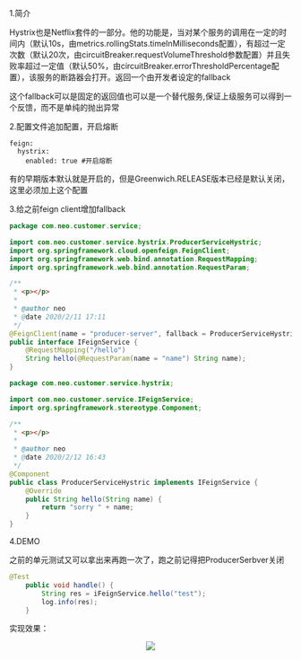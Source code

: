 1.简介

Hystrix也是Netflix套件的一部分。他的功能是，当对某个服务的调用在一定的时间内（默认10s，由metrics.rollingStats.timeInMilliseconds配置），有超过一定次数（默认20次，由circuitBreaker.requestVolumeThreshold参数配置）并且失败率超过一定值（默认50%，由circuitBreaker.errorThresholdPercentage配置），该服务的断路器会打开。返回一个由开发者设定的fallback

这个fallback可以是固定的返回值也可以是一个替代服务,保证上级服务可以得到一个反馈，而不是单纯的抛出异常

2.配置文件追加配置，开启熔断

```
feign:
  hystrix:
    enabled: true #开启熔断
```

有的早期版本默认就是开启的，但是Greenwich.RELEASE版本已经是默认关闭，这里必须加上这个配置

3.给之前feign client增加fallback

```java
package com.neo.customer.service;

import com.neo.customer.service.hystrix.ProducerServiceHystric;
import org.springframework.cloud.openfeign.FeignClient;
import org.springframework.web.bind.annotation.RequestMapping;
import org.springframework.web.bind.annotation.RequestParam;

/**
 * <p></p>
 *
 * @author neo
 * @date 2020/2/11 17:11
 */
@FeignClient(name = "producer-server", fallback = ProducerServiceHystric.class)
public interface IFeignService {
    @RequestMapping("/hello")
    String hello(@RequestParam(name = "name") String name);
}
```

```java
package com.neo.customer.service.hystrix;

import com.neo.customer.service.IFeignService;
import org.springframework.stereotype.Component;

/**
 * <p></p>
 *
 * @author neo
 * @date 2020/2/12 16:43
 */
@Component
public class ProducerServiceHystric implements IFeignService {
    @Override
    public String hello(String name) {
        return "sorry " + name;
    }
}
```

4.DEMO

之前的单元测试又可以拿出来再跑一次了，跑之前记得把ProducerSerbver关闭

```java
@Test
    public void handle() {
        String res = iFeignService.hello("test");
        log.info(res);
    }
```

实现效果：

<p align="center">
    <a href="https://tva1.sinaimg.cn/large/0082zybpgy1gbtq9bqhe8j30ke02wmxa.jpg" target="_blank">
        <img src="https://tva1.sinaimg.cn/large/0082zybpgy1gbtq9bqhe8j30ke02wmxa.jpg" width=""/>
    </a>
</p>